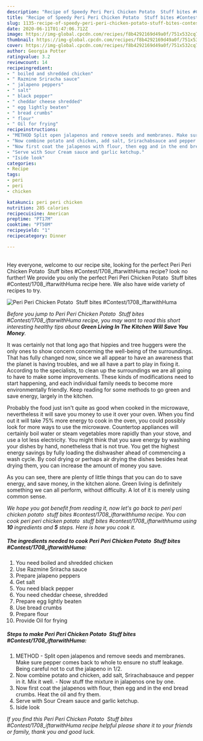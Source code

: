 ```yaml
---
description: "Recipe of Speedy Peri Peri Chicken Potato  Stuff bites #Contest/1708_iftarwithHuma"
title: "Recipe of Speedy Peri Peri Chicken Potato  Stuff bites #Contest/1708_iftarwithHuma"
slug: 1135-recipe-of-speedy-peri-peri-chicken-potato-stuff-bites-contest-1708-iftarwithhuma
date: 2020-06-11T01:47:06.712Z
image: https://img-global.cpcdn.com/recipes/f8b4292169d49a0f/751x532cq70/peri-peri-chicken-potato-stuff-bites-contest1708_iftarwithhuma-recipe-main-photo.jpg
thumbnail: https://img-global.cpcdn.com/recipes/f8b4292169d49a0f/751x532cq70/peri-peri-chicken-potato-stuff-bites-contest1708_iftarwithhuma-recipe-main-photo.jpg
cover: https://img-global.cpcdn.com/recipes/f8b4292169d49a0f/751x532cq70/peri-peri-chicken-potato-stuff-bites-contest1708_iftarwithhuma-recipe-main-photo.jpg
author: Georgia Potter
ratingvalue: 3.2
reviewcount: 14
recipeingredient:
- " boiled and shredded chicken"
- " Razmine Sriracha sauce"
- " jalapeno peppers"
- " salt"
- " black pepper"
- " cheddar cheese shredded"
- " egg lightly beaten"
- " bread crumbs"
- " flour"
- " Oil for frying"
recipeinstructions:
- "METHOD Split open jalapenos and remove seeds and membranes. Make sure pepper comes back to whole to ensure no stuff leakage. Being careful not to cut the jalapeno in 1/2."
- "Now combine potato and chicken, add salt, Srirachabsauce and pepper in it. Mix it well. Now stuff the mixture in jalapenos one by one."
- "Now first coat the jalapenos with flour, then egg and in the end bread crumbs. Heat the oil and fry them."
- "Serve with Sour Cream sauce and garlic ketchup."
- "Iside look"
categories:
- Recipe
tags:
- peri
- peri
- chicken

katakunci: peri peri chicken 
nutrition: 285 calories
recipecuisine: American
preptime: "PT17M"
cooktime: "PT50M"
recipeyield: "1"
recipecategory: Dinner

---
```

<br>
Hey everyone, welcome to our recipe site, looking for the perfect Peri Peri Chicken Potato  Stuff bites #Contest/1708_iftarwithHuma recipe? look no further! We provide you only the perfect Peri Peri Chicken Potato  Stuff bites #Contest/1708_iftarwithHuma recipe here. We also have wide variety of recipes to try.
<br>


![Peri Peri Chicken Potato  Stuff bites #Contest/1708_iftarwithHuma](https://img-global.cpcdn.com/recipes/f8b4292169d49a0f/751x532cq70/peri-peri-chicken-potato-stuff-bites-contest1708_iftarwithhuma-recipe-main-photo.jpg)

<i>Before you jump to Peri Peri Chicken Potato  Stuff bites #Contest/1708_iftarwithHuma recipe, you may want to read this short interesting healthy tips about 
<strong>Green Living In The Kitchen Will Save You Money</strong>.</i>
</br>

It was certainly not that long ago that hippies and tree huggers were the only ones to show concern concerning the well-being of the surroundings. That has fully changed now, since we all appear to have an awareness that the planet is having troubles, and we all have a part to play in fixing it. According to the specialists, to clean up the surroundings we are all going to have to make some improvements. These kinds of modifications need to start happening, and each individual family needs to become more environmentally friendly. Keep reading for some methods to go green and save energy, largely in the kitchen.

Probably the food just isn't quite as good when cooked in the microwave, nevertheless it will save you money to use it over your oven. When you find out it will take 75% more energy to cook in the oven, you could possibly look for more ways to use the microwave. Countertop appliances will certainly boil water or steam vegetables more rapidly than your stove, and use a lot less electricity. You might think that you save energy by washing your dishes by hand, nonetheless that is not true. You get the highest energy savings by fully loading the dishwasher ahead of commencing a wash cycle. By cool drying or perhaps air drying the dishes besides heat drying them, you can increase the amount of money you save.

As you can see, there are plenty of little things that you can do to save energy, and save money, in the kitchen alone. Green living is definitely something we can all perform, without difficulty. A lot of it is merely using common sense.


<i>We hope you got benefit from reading it, now let's go back to peri peri chicken potato  stuff bites #contest/1708_iftarwithhuma recipe. You can cook peri peri chicken potato  stuff bites #contest/1708_iftarwithhuma using <strong>10</strong> ingredients and <strong>5</strong> steps. Here is how you cook it.
</i>

##### The ingredients needed to cook Peri Peri Chicken Potato  Stuff bites #Contest/1708_iftarwithHuma:

1. You need  boiled and shredded chicken
1. Use  Razmine Sriracha sauce
1. Prepare  jalapeno peppers
1. Get  salt
1. You need  black pepper
1. You need  cheddar cheese, shredded
1. Prepare  egg lightly beaten
1. Use  bread crumbs
1. Prepare  flour
1. Provide  Oil for frying


##### Steps to make Peri Peri Chicken Potato  Stuff bites #Contest/1708_iftarwithHuma:

1. METHOD - Split open jalapenos and remove seeds and membranes. Make sure pepper comes back to whole to ensure no stuff leakage. Being careful not to cut the jalapeno in 1/2.
1. Now combine potato and chicken, add salt, Srirachabsauce and pepper in it. Mix it well. - Now stuff the mixture in jalapenos one by one.
1. Now first coat the jalapenos with flour, then egg and in the end bread crumbs. Heat the oil and fry them.
1. Serve with Sour Cream sauce and garlic ketchup.
1. Iside look


<i>If you find this Peri Peri Chicken Potato  Stuff bites #Contest/1708_iftarwithHuma recipe helpful please share it to your friends or family, thank you and good luck.</i>
